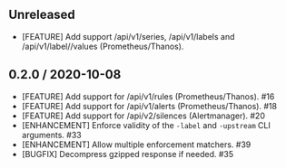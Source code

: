 ## Unreleased

* [FEATURE] Add support  /api/v1/series, /api/v1/labels and /api/v1/label/<name>/values (Prometheus/Thanos).

## 0.2.0 / 2020-10-08

* [FEATURE] Add support for /api/v1/rules (Prometheus/Thanos). #16
* [FEATURE] Add support for /api/v1/alerts (Prometheus/Thanos). #18
* [FEATURE] Add support for /api/v2/silences (Alertmanager). #20
* [ENHANCEMENT] Enforce validity of the `-label` and `-upstream` CLI arguments. #33
* [ENHANCEMENT] Allow multiple enforcement matchers. #39
* [BUGFIX] Decompress gzipped response if needed. #35
